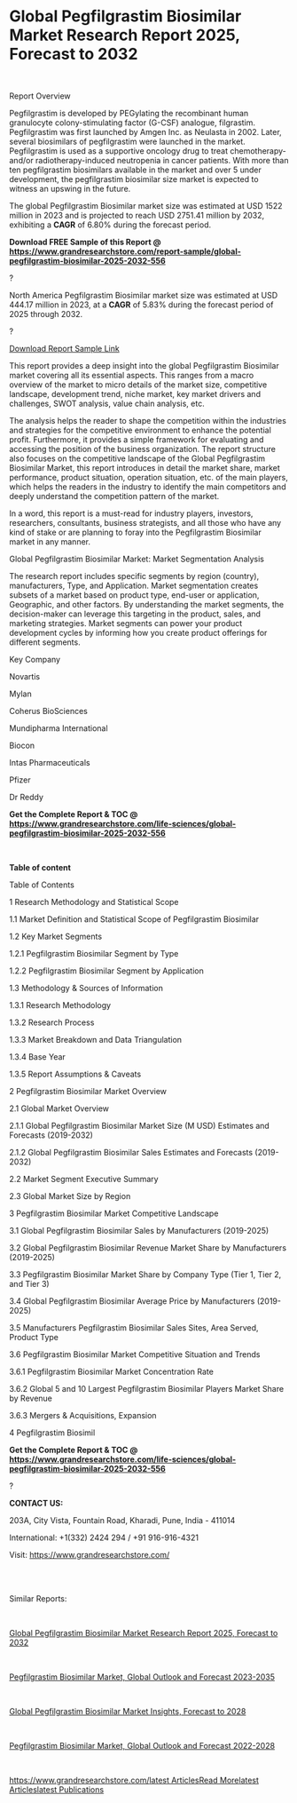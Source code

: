 <h1>Global Pegfilgrastim Biosimilar Market Research Report 2025, Forecast to 2032</h1><br/><p>Report Overview</p>
 
 
 
 <p>Pegfilgrastim is developed by PEGylating the recombinant human granulocyte colony-stimulating factor (G-CSF) analogue, filgrastim. Pegfilgrastim was first launched by Amgen Inc. as Neulasta in 2002. Later, several biosimilars of pegfilgrastim were launched in the market. Pegfilgrastim is used as a supportive oncology drug to treat chemotherapy- and/or radiotherapy-induced neutropenia in cancer patients. With more than ten pegfilgrastim biosimilars available in the market and over 5 under development, the pegfilgrastim biosimilar size market is expected to witness an upswing in the future.</p>
 
 
 
 <p>The global Pegfilgrastim Biosimilar market size was estimated at USD 1522 million in 2023 and is projected to reach USD 2751.41 million by 2032, exhibiting a <strong>CAGR</strong> of 6.80% during the forecast period.</p>
 
 
 
 <div><b>Download FREE Sample of this Report @ <a href="https://www.grandresearchstore.com/report-sample/global-pegfilgrastim-biosimilar-2025-2032-556">https://www.grandresearchstore.com/report-sample/global-pegfilgrastim-biosimilar-2025-2032-556</a></b></div>
 
 
 
 <p>? </p>
 
 
 
 <p>North America Pegfilgrastim Biosimilar market size was estimated at USD 444.17 million in 2023, at a <strong>CAGR</strong> of 5.83% during the forecast period of 2025 through 2032.</p>
 
 
 
 <p>? </p>
 
 
 
 <p><a href="https://www.grandresearchstore.com/mr-admin/report-sample/global-pegfilgrastim-biosimilar-2025-2032-556">Download Report Sample Link</a></p>
 
 
 
 <p>This report provides a deep insight into the global Pegfilgrastim Biosimilar market covering all its essential aspects. This ranges from a macro overview of the market to micro details of the market size, competitive landscape, development trend, niche market, key market drivers and challenges, SWOT analysis, value chain analysis, etc.</p>
 
 
 
 <p>The analysis helps the reader to shape the competition within the industries and strategies for the competitive environment to enhance the potential profit. Furthermore, it provides a simple framework for evaluating and accessing the position of the business organization. The report structure also focuses on the competitive landscape of the Global Pegfilgrastim Biosimilar Market, this report introduces in detail the market share, market performance, product situation, operation situation, etc. of the main players, which helps the readers in the industry to identify the main competitors and deeply understand the competition pattern of the market.</p>
 
 
 
 <p>In a word, this report is a must-read for industry players, investors, researchers, consultants, business strategists, and all those who have any kind of stake or are planning to foray into the Pegfilgrastim Biosimilar market in any manner.</p>
 
 
 
 <p>Global Pegfilgrastim Biosimilar Market: Market Segmentation Analysis</p>
 
 
 
 <p>The research report includes specific segments by region (country), manufacturers, Type, and Application. Market segmentation creates subsets of a market based on product type, end-user or application, Geographic, and other factors. By understanding the market segments, the decision-maker can leverage this targeting in the product, sales, and marketing strategies. Market segments can power your product development cycles by informing how you create product offerings for different segments.</p>
 
 
 
 <p>Key Company</p>
 
 
 
 <p>Novartis</p>
 
 
 
 <p>Mylan</p>
 
 
 
 <p>Coherus BioSciences</p>
 
 
 
 <p>Mundipharma International</p>
 
 
 
 <p>Biocon</p>
 
 
 
 <p>Intas Pharmaceuticals</p>
 
 
 
 <p>Pfizer</p>
 
 
 
 <p>Dr Reddy</p>
 
 
 
 <div><b>Get the Complete Report & TOC @ <a href="https://www.grandresearchstore.com/life-sciences/global-pegfilgrastim-biosimilar-2025-2032-556">https://www.grandresearchstore.com/life-sciences/global-pegfilgrastim-biosimilar-2025-2032-556</a></b></div>
 
 
 
 <p><br />
 
 <b>Table of content</b></p>
 
 
 
 <p>Table of Contents<br />
 
 1 Research Methodology and Statistical Scope<br />
 
 1.1 Market Definition and Statistical Scope of Pegfilgrastim Biosimilar<br />
 
 1.2 Key Market Segments<br />
 
 1.2.1 Pegfilgrastim Biosimilar Segment by Type<br />
 
 1.2.2 Pegfilgrastim Biosimilar Segment by Application<br />
 
 1.3 Methodology & Sources of Information<br />
 
 1.3.1 Research Methodology<br />
 
 1.3.2 Research Process<br />
 
 1.3.3 Market Breakdown and Data Triangulation<br />
 
 1.3.4 Base Year<br />
 
 1.3.5 Report Assumptions & Caveats<br />
 
 2 Pegfilgrastim Biosimilar Market Overview<br />
 
 2.1 Global Market Overview<br />
 
 2.1.1 Global Pegfilgrastim Biosimilar Market Size (M USD) Estimates and Forecasts (2019-2032)<br />
 
 2.1.2 Global Pegfilgrastim Biosimilar Sales Estimates and Forecasts (2019-2032)<br />
 
 2.2 Market Segment Executive Summary<br />
 
 2.3 Global Market Size by Region<br />
 
 3 Pegfilgrastim Biosimilar Market Competitive Landscape<br />
 
 3.1 Global Pegfilgrastim Biosimilar Sales by Manufacturers (2019-2025)<br />
 
 3.2 Global Pegfilgrastim Biosimilar Revenue Market Share by Manufacturers (2019-2025)<br />
 
 3.3 Pegfilgrastim Biosimilar Market Share by Company Type (Tier 1, Tier 2, and Tier 3)<br />
 
 3.4 Global Pegfilgrastim Biosimilar Average Price by Manufacturers (2019-2025)<br />
 
 3.5 Manufacturers Pegfilgrastim Biosimilar Sales Sites, Area Served, Product Type<br />
 
 3.6 Pegfilgrastim Biosimilar Market Competitive Situation and Trends<br />
 
 3.6.1 Pegfilgrastim Biosimilar Market Concentration Rate<br />
 
 3.6.2 Global 5 and 10 Largest Pegfilgrastim Biosimilar Players Market Share by Revenue<br />
 
 3.6.3 Mergers & Acquisitions, Expansion<br />
 
 4 Pegfilgrastim Biosimil</p>
 
 
 
 <div><b>Get the Complete Report & TOC @ <a href="https://www.grandresearchstore.com/life-sciences/global-pegfilgrastim-biosimilar-2025-2032-556">https://www.grandresearchstore.com/life-sciences/global-pegfilgrastim-biosimilar-2025-2032-556</a></b></div>
 
 
 
 <p>? </p>
 
 
 
 <p><b>CONTACT US:</b><br />
 
 203A, City Vista, Fountain Road, Kharadi, Pune, India - 411014<br />
 
 International: +1(332) 2424 294 / +91 916-916-4321<br />
 
 Visit: <a href="https://www.grandresearchstore.com/">https://www.grandresearchstore.com/</a><br />
 
 <br />
 
 <br />
 
 Similar Reports:<br />
 
 <br />
 
 <a href="https://www.grandresearchstore.com/life-sciences/global-pegfilgrastim-biosimilar-2025-2032-596">Global Pegfilgrastim Biosimilar Market Research Report 2025, Forecast to 2032</a><br />
 
 <br />
 
 <a href="https://www.grandresearchstore.com/life-sciences/global-pegfilgrastim-biosimilar-forecast-2023-2035-989">Pegfilgrastim Biosimilar Market, Global Outlook and Forecast 2023-2035</a><br />
 
 <br />
 
 <a href="https://www.grandresearchstore.com/life-sciences/global-pegfilgrastim-biosimilar-2028-829">Global Pegfilgrastim Biosimilar Market Insights, Forecast to 2028</a><br />
 
 <br />
 
 <a href="https://www.grandresearchstore.com/life-sciences/global-pegfilgrastim-biosimilar-forecast-2022-2028-904">Pegfilgrastim Biosimilar Market, Global Outlook and Forecast 2022-2028</a><br />
 
 <br />
 
 <a href="https://gyeongbokgung.com">https://www.grandresearchstore.com/</a><a href="https://hallyeomaritime.com">latest Articles</a><a href="https://jingwansa.com">Read More</a><a href="https://nguoiviet.jp/">latest Articles</a><a href="https://www.intelmarketresearch.com/">latest Publications</a></p>